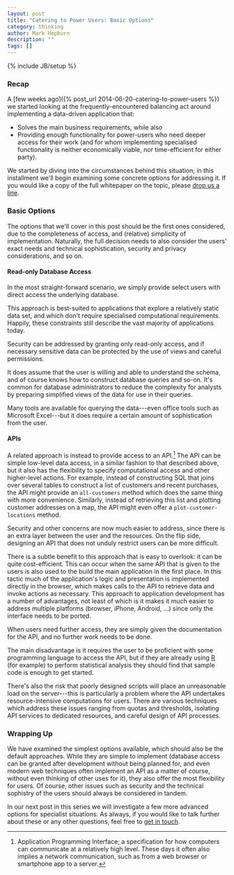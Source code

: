 ```yaml
---
layout: post
title: "Catering to Power Users: Basic Options"
category: thinking
author: Mark Hepburn
description: ""
tags: []
---
```

{% include JB/setup %}

### Recap

A [few weeks ago]({% post_url 2014-06-20-catering-to-power-users %})
we started looking at the frequently-encountered balancing act around
implementing a data-driven application that:

* Solves the main business requirements, while also
* Providing enough functionality for power-users who need deeper
  access for their work (and for whom implementing specialised
  functionality is neither economically viable, nor time-efficient for
  either party).

We started by diving into the circumstances behind this situation; in
this installment we'll begin examining some concrete options for
addressing it.  If you would like a copy of the full whitepaper on the
topic, please [drop us a line](mailto:hello@condense.com.au).

### Basic Options

The options that we'll cover in this post should be the first ones
considered, due to the completeness of access, and (relative)
simplicity of implementation.  Naturally, the full decision needs to
also consider the users' exact needs and technical sophistication,
security and privacy considerations, and so on.

#### Read-only Database Access

In the most straight-forward scenario, we simply provide select users
with direct access the underlying database.

This approach is best-suited to applications that explore a relatively
static data set, and which don't require specialised computational
requirements.  Happily, these constraints still describe the vast
majority of applications today.

Security can be addressed by granting only read-only access, and if
necessary sensitive data can be protected by the use of views and
careful permissions.

It does assume that the user is willing and able to understand the
schema, and of course knows how to construct database queries and
so-on.  It's common for database administrators to reduce the
complexity for analysts by preparing simplified views of the data for
use in their queries.

Many tools are available for querying the data---even office tools
such as Microsoft Excel---but it does require a certain amount of
sophistication from the user.

#### APIs

A related approach is instead to provide access to an API.[^1] The API
can be simple low-level data access, in a similar fashion to that
described above, but it also has the flexibility to specify
computational access and other higher-level actions.  For example,
instead of constructing SQL that joins over several tables to
construct a list of customers and recent purchases, the API might
provide an `all-customers` method which does the same thing with more
convenience.  Similarly, instead of retrieving this list and plotting
customer addresses on a map, the API might even offer a
`plot-customer-locations` method.

Security and other concerns are now much easier to address, since
there is an extra layer between the user and the resources.  On the
flip side, designing an API that does not unduly restrict users can be
more difficult.

There is a subtle benefit to this approach that is easy to overlook:
it can be quite cost-efficient.  This can occur when the same API that
is given to the users is also used to the build the main application
in the first place.  In this tactic much of the application's logic
and presentation is implemented directly in the browser, which makes
calls to the API to retrieve data and invoke actions as necessary.
This approach to application development has a number of advantages,
not least of which is it makes it much easier to address multiple
platforms (browser, iPhone, Android, ...) since only the interface
needs to be ported.

When users need further access, they are simply given the
documentation for the API, and no further work needs to be done.

The main disadvantage is it requires the user to be proficient with
some programming language to access the API, but if they are already
using [R](http://www.r-project.org/) (for example) to perform
statistical analysis they should find that sample code is enough to
get started.

There's also the risk that poorly designed scripts will place an
unreasonable load on the server---this is particularly a problem where
the API undertakes resource-intensive computations for users.  There
are various techniques which address these issues ranging from quotas
and thresholds, isolating API services to dedicated resources, and
careful design of API processes.

### Wrapping Up

We have examined the simplest options available, which should also be
the default approaches.  While they are simple to implement (database
access can be granted after development without being planned for, and
even modern web techniques often implement an API as a matter of
course, without even thinking of other uses for it), they also offer
the most flexibility for users.  Of course, other issues such as
security and the technical sophistry of the users should always be
considered in tandem.

In our next post in this series we will investigate a few more
advanced options for specialist situations.  As always, if you would
like to talk further about these or any other questions, feel free to
[get in touch](mailto:hello@condense.com.au).

[^1]: Application Programming Interface; a specification for how
      computers can communicate at a relatively high level.  These
      days it often also implies a network communication, such as from
      a web browser or smartphone app to a server.
